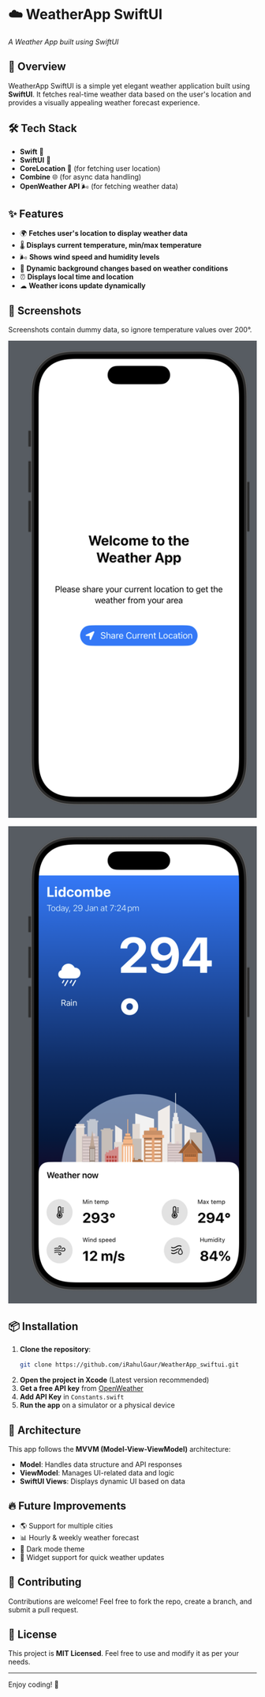 # ☁️ WeatherApp SwiftUI
*A Weather App built using SwiftUI*

## 📌 Overview
WeatherApp SwiftUI is a simple yet elegant weather application built using **SwiftUI**. It fetches real-time weather data based on the user's location and provides a visually appealing weather forecast experience.

## 🛠 Tech Stack
- **Swift** 🌟
- **SwiftUI** 📱
- **CoreLocation** 📏 (for fetching user location)
- **Combine** 🌐 (for async data handling)
- **OpenWeather API** 🌬 (for fetching weather data)

## ✨ Features
- 🌍 **Fetches user's location to display weather data**
- 🌡 **Displays current temperature, min/max temperature**
- 🌬 **Shows wind speed and humidity levels**
- 🌄 **Dynamic background changes based on weather conditions**
- ⏰ **Displays local time and location**
- ☁ **Weather icons update dynamically**

## 📸 Screenshots
Screenshots contain dummy data, so ignore temperature values over 200°.

![screenshot](Screenshots/screenshot1.png)

![screenshot](Screenshots/screenshot2.png)

## 📦 Installation
1. **Clone the repository**:
   ```bash
   git clone https://github.com/iRahulGaur/WeatherApp_swiftui.git
   ```
2. **Open the project in Xcode** (Latest version recommended)
3. **Get a free API key** from [OpenWeather](https://openweathermap.org/api)
4. **Add API Key** in `Constants.swift`
5. **Run the app** on a simulator or a physical device

## 🏰 Architecture
This app follows the **MVVM (Model-View-ViewModel)** architecture:
- **Model**: Handles data structure and API responses
- **ViewModel**: Manages UI-related data and logic
- **SwiftUI Views**: Displays dynamic UI based on data

## 🔥 Future Improvements
- 🌎 Support for multiple cities
- 📊 Hourly & weekly weather forecast
- 🌃 Dark mode theme
- 📍 Widget support for quick weather updates

## 🤝 Contributing
Contributions are welcome! Feel free to fork the repo, create a branch, and submit a pull request.

## 🐝 License
This project is **MIT Licensed**. Feel free to use and modify it as per your needs.

---

Enjoy coding! 🚀
